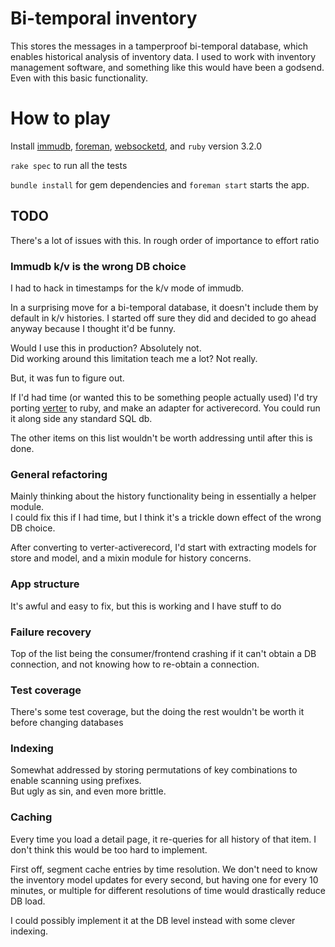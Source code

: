 # Bi-temporal inventory

This stores the messages in a tamperproof bi-temporal database, which enables historical analysis of inventory data. I used to work with inventory management software, and something like this
would have been a godsend. Even with this basic functionality.

# How to play

Install [immudb](https://github.com/codenotary/immudb), [foreman](https://github.com/theforeman/foreman), [websocketd](https://github.com/joewalnes/websocketd), and `ruby` version 3.2.0

`rake spec` to run all the tests

`bundle install` for gem dependencies and `foreman start` starts the app.

## TODO

There's a lot of issues with this. In rough order of importance to effort ratio

### Immudb k/v is the wrong DB choice

I had to hack in timestamps for the k/v mode of immudb.

In a surprising move for a bi-temporal database, it doesn't include them by default in k/v histories. I started off sure they did and decided to go ahead anyway because I thought it'd be funny.

Would I use this in production? Absolutely not.  
Did working around this limitation teach me a lot? Not really.

But, it was fun to figure out.

If I'd had time (or wanted this to be something people actually used) I'd try porting [verter](https://github.com/tolitius/verter) to ruby, and make an adapter for activerecord.
You could run it along side any standard SQL db.

The other items on this list wouldn't be worth addressing until after this is done.

### General refactoring

Mainly thinking about the history functionality being in essentially a helper module.  
I could fix this if I had time, but I think it's a trickle down effect of the wrong DB choice.

After converting to verter-activerecord, I'd start with extracting models for store and model, and a mixin module for history concerns.

### App structure

It's awful and easy to fix, but this is working and I have stuff to do

### Failure recovery

Top of the list being the consumer/frontend crashing if it can't obtain a DB connection, and not
knowing how to re-obtain a connection.

### Test coverage

There's some test coverage, but the doing the rest wouldn't be worth it before changing databases

### Indexing

Somewhat addressed by storing permutations of key combinations to enable scanning using prefixes.  
But ugly as sin, and even more brittle.

### Caching

Every time you load a detail page, it re-queries for all history of that item.
I don't think this would be too hard to implement.

First off, segment cache entries by time resolution. We don't need to know the inventory model updates
for every second, but having one for every 10 minutes, or multiple for different resolutions of time
would drastically reduce DB load.

I could possibly implement it at the DB level instead with some clever indexing.
